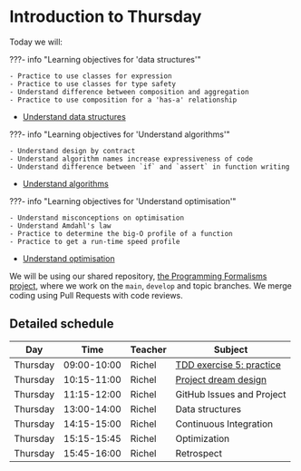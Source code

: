 # Introduction to Thursday

Today we will:

???- info "Learning objectives for 'data structures'"

    - Practice to use classes for expression
    - Practice to use classes for type safety
    - Understand difference between composition and aggregation
    - Practice to use composition for a 'has-a' relationship

- [Understand data structures](data_structures/README.md)

???- info "Learning objectives for 'Understand algorithms'"

    - Understand design by contract
    - Understand algorithm names increase expressiveness of code
    - Understand difference between `if` and `assert` in function writing

- [Understand algorithms](algorithms/README.md)

???- info "Learning objectives for 'Understand optimisation'"

    - Understand misconceptions on optimisation
    - Understand Amdahl's law
    - Practice to determine the big-O profile of a function
    - Practice to get a run-time speed profile

- [Understand optimisation](optimisation/README.md)

We will be using our shared repository,
[the Programming Formalisms project](https://github.com/programming-formalisms/programming_formalisms_project_summer_2024),
where we work on the `main`, `develop` and topic branches.
We merge coding using Pull Requests with code reviews.

## Detailed schedule

Day      |Time       |Teacher|Subject
---------|-----------|-------|-----------------------------------------------------------
Thursday |09:00-10:00|Richel |[TDD exercise 5: practice](https://uppmax.github.io/programming_formalisms/tdd/#exercise-5-practice)
Thursday |10:15-11:00|Richel |[Project dream design](project/dream_design.md)
Thursday |11:15-12:00|Richel |GitHub Issues and Project
Thursday |13:00-14:00|Richel |Data structures
Thursday |14:15-15:00|Richel |Continuous Integration
Thursday |15:15-15:45|Richel |Optimization
Thursday |15:45-16:00|Richel |Retrospect
